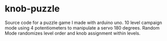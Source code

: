 # knob-puzzle
Source code for a puzzle game I made with arduino uno. 10 level campaign mode using 4 potentiometers to manipulate a servo 180 degrees. Random Mode randomizes level order and knob assignment within levels.
